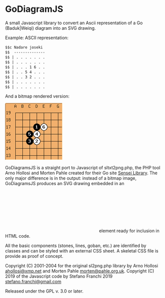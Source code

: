 # GoDiagramJS
A small Javascript library to convert an Ascii representation of a Go (Baduk|Weiqi) diagram into an SVG drawing.

Example: ASCII representation:
````
$$c Nadare joseki
$$  --------------
$$ | . . . . . . .
$$ | . . . . . . .
$$ | . . . 1 6 . .
$$ | . . 5 4 . . .
$$ | . . 3 2 . . .
$$ | . . . . . . .
$$ | . . . . . . .
````

And a bitmap rendered version:

![Sample_board-rendered](Tests/sample-board-rendered.png)

GoDiagramsJS is a straight port to Javascript of sltxt2png.php, the PHP tool Arno Hollosi and Morten Pahle created for 
their Go site  [Sensei Library](https://senseis.xmp.net/?HowDiagramsWork).
The only major difference is in the output: instead of a bitmap image, GoDiagramsJS produces an SVG drawing embedded 
in an <svg> </svg> element ready for inclusion in HTML code.

All the basic components (stones, lines, goban, etc.) are identified by classes and can be styled with an external CSS sheet. 
A skeletal CSS file is provide as proof of concept. 

Copyright (C) 2001-2004 for the original sl2png.php library by  Arno Hollosi <ahollosi@xmp.net> and Morten Pahle 
<morten@pahle.org.uk>.
Copyright (C) 2019 of the Javascript code by Stefano Franchi 2019 <stefano.franchi@gmail.com>

Released under the GPL v. 3.0 or later.
